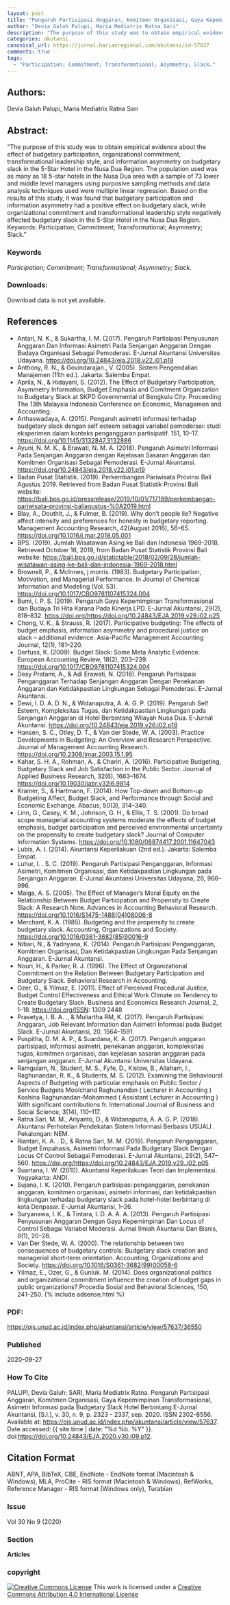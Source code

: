 ```yaml
---
layout: post
title: "Pengaruh Partisipasi Anggaran, Komitmen Organisasi, Gaya Kepemimpinan Transformasional, Asimetri Informasi pada Budgetary Slack Hotel Berbintang"
author: "Devia Galuh Palupi, Maria Mediatrix Ratna Sari"
description: "The purpose of this study was to obtain empirical evidence about the effect of budgetary participation organizational commitment transformational leadership style and"
categories: akutansi
canonical_url: https://jurnal.harianregional.com/akutansi/id-57637
comments: true
tags:
  - "Participation; Commitment; Transformational; Asymmetry; Slack."
---
```


## Authors:
Devia Galuh Palupi, Maria Mediatrix Ratna Sari

## Abstract:
"The purpose of this study was to obtain empirical evidence about the effect of budgetary participation, organizational commitment, transformational leadership style, and information asymmetry on budgetary slack in the 5-Star Hotel in the Nusa Dua Region. The population used was as many as 18 5-star hotels in the Nusa Dua area with a sample of 73 lower and middle level managers using purposive sampling methods and data analysis techniques used were multiple linear regression. Based on the results of this study, it was found that budgetary participation and information asymmetry had a positive effect on budgetary slack, while organizational commitment and transformational leadership style negatively affected budgetary slack in the 5-Star Hotel in the Nusa Dua Region. Keywords: Participation; Commitment; Transformational; Asymmetry; Slack."

### Keywords
*Participation; Commitment; Transformational; Asymmetry; Slack.*

### Downloads:
Download data is not yet available.

## References
- Antari, N. K., & Sukartha, I. M. (2017). Pengaruh Partisipasi Penyusunan Anggaran Dan Informasi Asimetri Pada Senjangan Anggaran Dengan Budaya Organisasi Sebagai Pemoderasi. E-Jurnal Akuntansi Universitas Udayana. https://doi.org/10.24843/eja.2018.v22.i01.p19
- Anthony, R. N., & Govindarajan., V. (2005). Sistem Pengendalian Manajemen (11th ed.). Jakarta: Salemba Empat.
- Aprila, N., & Hidayani, S. (2012). The Effect of Budgetary Participation, Asymmetry Information, Budget Emphasis and Comitment Organization to Budgetary Slack at SKPD Governmental of Bengkulu City. Proceeding The 13th Malaysia Indonesia Conference on Economic, Managemen and Accounting.
- Arthaswadaya, A. (2015). Pengaruh asimetri informasi terhadap budgetary slack dengan self esteem sebagai variabel pemoderasi: studi eksperimen dalam konteks penganggaran partisipatif. 151, 10–17. https://doi.org/10.1145/3132847.3132886
- Ayuni, N. M. K., & Erawati, N. M. A. (2018). Pengaruh Asimetri Informasi Pada Senjangan Anggaran dengan Kejelasan Sasaran Anggaran dan Komitmen Organisasi Sebagai Pemoderasi. E-Jurnal Akuntansi. https://doi.org/10.24843/eja.2018.v22.i01.p19
- Badan Pusat Statistik. (2019). Perkembangan Pariwisata Provinsi Bali Agustus 2019. Retrieved from Badan Pusat Statistik Provinsi Bali website: https://bali.bps.go.id/pressrelease/2019/10/01/717189/perkembangan-pariwisata-provinsi-baliagustus-%0A2019.html
- Blay, A., Douthit, J., & Fulmer, B. (2019). Why don’t people lie? Negative affect intensity and preferences for honesty in budgetary reporting. Management Accounting Research, 42(August 2016), 56–65. https://doi.org/10.1016/j.mar.2018.05.001
- BPS. (2019). Jumlah Wisatawan Asing ke Bali dan Indonesia 1969-2018. Retrieved October 16, 2019, from Badan Pusat Statistik Provinsi Bali website: https://bali.bps.go.id/statictable/2018/02/09/28/jumlah-wisatawan-asing-ke-bali-dan-indonesia-1969-2018.html
- Brownell, P., & McInnes,  j morris. (1983). Budgetary Participation, Motivation, and Managerial Performance. In Journal of Chemical Information and Modeling (Vol. 53). https://doi.org/10.1017/CBO9781107415324.004
- Bumi, I. P. S. (2019). Pengaruh Gaya Kepemimpinan Transformasional dan Budaya Tri Hita Karana Pada Kinerja LPD. E-Jurnal Akuntansi, 29(2), 818–832. https://doi.org/https://doi.org/10.24843/EJA.2019.v29.i02.p25
- Chong, V. K., & Strauss, R. (2017). Participative budgeting: The effects of budget emphasis, information asymmetry and procedural justice on slack – additional evidence. Asia-Pacific Management Accounting Journal, 12(1), 181–220.
- Derfuss, K. (2009). Budget Slack: Some Meta Analytic Evidence. European Accounting Review, 18(2), 203–239. https://doi.org/10.1017/CBO9781107415324.004
- Desy Pratami, A., & Adi Erawati, N. (2016). Pengaruh Partisipasi Penganggaran Terhadap Senjangan Anggaran Dengan Penekanan Anggaran dan Ketidakpastian Lingkungan Sebagai Pemoderasi. E-Jurnal Akuntansi.
- Dewi, I. D. A. D. N., & Widanaputra, A. A. G. P. (2019). Pengaruh Self Esteem, Kompleksitas Tugas, dan Ketidakpastian Lingkungan pada Senjangan Anggaran di Hotel Berbintang Wilayah Nusa Dua. E-Jurnal Akuntansi. https://doi.org/10.24843/eja.2019.v26.i02.p18
- Hansen, S. C., Otley, D. T., & Van der Stede, W. A. (2003). Practice Developments in Budgeting: An Overview and Research Perspective. Journal of Management Accounting Research. https://doi.org/10.2308/jmar.2003.15.1.95
- Kahar, S. H. A., Rohman, A., & Chariri, A. (2016). Participative Budgeting, Budgetary Slack and Job Satisfaction in the Public Sector. Journal of Applied Business Research, 32(6), 1663–1674. https://doi.org/10.19030/jabr.v32i6.9814
- Kramer, S., & Hartmann, F. (2014). How Top-down and Bottom-up Budgeting Affect, Budget Slack, and Performance through Social and Economic Exchange. Abacus, 50(3), 314–340.
- Linn, G., Casey, K. M., Johnson, G. H., & Ellis, T. S. (2001). Do broad scope managerial accounting systems moderate the effects of budget emphasis, budget participation and perceived environmental uncertainty on the propensity to create budgetary slack? Journal of Computer Information Systems. https://doi.org/10.1080/08874417.2001.11647043
- Lubis, A. I. (2014). Akuntansi Keperilakuan (2nd ed.). Jakarta: Salemba Empat.
- Luhur, I. . S. C. (2019). Pengaruh Partisipasi Penganggaran, Informasi Asimetri, Komitmen Organisasi, dan Ketidakpastian Lingkungan pada Senjangan Anggaran. E-Jurnal Akuntansi Universitas Udayana, 26, 966–996.
- Maiga, A. S. (2005). The Effect of Manager’s Moral Equity on the Relationship Between Budget Participation and Propensity to Create Slack: A Research Note. Advances in Accounting Behavioral Research. https://doi.org/10.1016/S1475-1488(04)08006-8
- Merchant, K. A. (1985). Budgeting and the propensity to create budgetary slack. Accounting, Organizations and Society. https://doi.org/10.1016/0361-3682(85)90016-9
- Nitiari, N., & Yadnyana, K. (2014). Pengaruh Partisipasi Penganggaran, Komitmen Organisasi, Dan Ketidakpastian Lingkungan Pada Senjangan Anggaran. E-Jurnal Akuntansi.
- Nouri, H., & Parker, R. J. (1996). The Effect of Organizational Commitment on the Relation Between Budgetary Participation and Budgetary Slack. Behavioral Research in Accounting.
- Ozer, G., & Yilmaz, E. (2011). Effect of Perceived Procedural Justice, Budget Control Effectiveness and Ethical Work Climate on Tendency to Create Budgetary Slack. Business and Economics Research Journal, 2, 1–18. https://doi.org/ISSN: 1309 2448
- Prasetya, I. B. A. ., & Muliartha RM, K. (2017). Pengaruh Partisipasi Anggaran, Job Relevant Information dan Asimetri Informasi pada Budget Slack. E-Jurnal Akuntansi, 20, 1564–1591.
- Puspitha, D. M. A. P., & Suardana, K. A. (2017). Pengaruh anggaran partisipasi, informasi asimetri, penekanan anggaran, kompleksitas tugas, komitmen organisasi, dan kejelasan sasaran anggaran pada senjangan anggaran. E-Jurnal Akuntansi Universitas Udayana.
- Ramgulam, N., Student, M. S., Fyfe, D., Kistow, B., Allaham, I., Raghunandan, R. K., & Students, M. S. (2012). Examining the Behavioural Aspects of Budgeting with particular emphasis on Public Sector / Service Budgets Moolchand Raghunandan ( Lecturer in Accounting ) Koshina Raghunandan-Mohammed ( Assistant Lecturer in Accounting ) With significant contributions fr. International Journal of Business and Social Science, 3(14), 110–117.
- Ratna Sari, M. M., Ariyanto, D., & Widanaputra, A. A. G. P. (2018). Akuntansi Perhotelan Pendekatan Sistem Informasi Berbasis USUALI . Pekalongan: NEM.
- Riantari, K. A. . D., & Ratna Sari, M. M. (2019). Pengaruh Penganggaran, Budget Empahasis, Asimetri Informasi Pada Budgetary Slack Dengan Locus Of Control Sebagai Pemoderasi. E-Jurnal Akuntansi, 29(2), 547–560. https://doi.org/https://doi.org/10.24843/EJA.2019.v29..i02.p05
- Suartana, I. W. (2010). Akuntansi Keperilakuan Teori dan Implementasi. Yogyakarta: ANDI.
- Sujana, I. K. (2010). Pengaruh partisipasi penganggaran, penekanan anggaran, komitmen organisasi, asimetri informasi, dan ketidakpastian lingkungan terhadap budgetary slack pada hotel-hotel berbintang di kota Denpasar. E-Jurnal Akuntansi, 1–26.
- Suryanawa, I. K., & Tintara, I. D. A. A. A. (2013). Pengaruh Partisipasi Penyusunan Anggaran Dengan Gaya Kepemimpinan Dan Locus of Control Sebagai Variabel Moderasi. Jurnal Ilmiah Akuntansi Dan Bisnis, 8(1), 20–28.
- Van Der Stede, W. A. (2000). The relationship between two consequences of budgetary controls: Budgetary slack creation and managerial short-term orientation. Accounting, Organizations and Society. https://doi.org/10.1016/S0361-3682(99)00058-6
- Yilmaz, E., Ozer, G., & Gunluk. M. (2014). Does organizational politics and organizational commitment influence the creation of budget gaps in public organizations? Procedia Sosial and Behavioral Sciences, 150, 241–250.
{% include adsense.html %}
### PDF:
https://ojs.unud.ac.id/index.php/akuntansi/article/view/57637/36550

### Published
2020-09-27

### How To Cite
PALUPI, Devia Galuh; SARI, Maria Mediatrix Ratna.  Pengaruh Partisipasi Anggaran, Komitmen Organisasi, Gaya Kepemimpinan Transformasional, Asimetri Informasi pada Budgetary Slack Hotel Berbintang.E-Jurnal Akuntansi, [S.l.], v. 30, n. 9, p. 2323 - 2337, sep. 2020. ISSN 2302-8556. Available at: <https://ojs.unud.ac.id/index.php/akuntansi/article/view/57637>. Date accessed: {{ site.time | date: "%d %b. %Y" }}. doi:https://doi.org/10.24843/EJA.2020.v30.i09.p12.

## Citation Format
ABNT, APA, BibTeX, CBE, EndNote - EndNote format (Macintosh & Windows), MLA, ProCite - RIS format (Macintosh & Windows), RefWorks, Reference Manager - RIS format (Windows only), Turabian

### Issue
Vol 30 No 9 (2020)

### Section 
**Articles**

### copyright 
<a href="http://creativecommons.org/licenses/by/4.0/" rel="license"><img src="https://i.creativecommons.org/l/by/4.0/88x31.png" alt="Creative Commons License" /></a>
This work is licensed under a <a href="http://creativecommons.org/licenses/by/4.0/" rel="nofollow">Creative Commons Attribution 4.0 International License</a>
